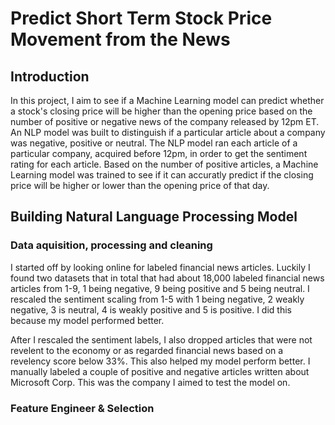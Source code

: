 # Predict Short Term Stock Price Movement from the News


## Introduction
In this project, I aim to see if a Machine Learning model can predict whether a stock's closing price will be higher than the opening price based on the number of positive or negative news of the company released by 12pm ET. An NLP model was built to distinguish if a particular article about a company was negative, positive or neutral. The NLP model ran each article of a particular company, acquired before 12pm, in order to get the sentiment rating for each article. Based on the number of positive articles, a Machine Learning model was trained to see if it can accuratly predict if the closing price will be higher or lower than the opening price of that day. 

## Building Natural Language Processing Model

### Data aquisition, processing and cleaning
I started off by looking online for labeled financial news articles. Luckily I found two datasets that in total that had about 18,000 labeled financial news articles from 1-9, 1 being negative, 9 being positive and 5 being neutral. I rescaled the sentiment scaling from 1-5 with 1 being negative, 2 weakly negative, 3 is neutral, 4 is weakly positive and 5 is positive. I did this because my model performed better.

After I rescaled the sentiment labels, I also dropped articles that were not revelent to the economy or as regarded financial news based on a revelency score below 33%. This also helped my model perform better. I manually labeled a couple of positive and negative articles written about Microsoft Corp. This was the company I aimed to test the model on. 

### Feature Engineer & Selection





